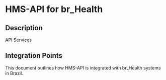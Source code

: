 # HMS-API for br_Health

## Description

API Services

## Integration Points

This document outlines how HMS-API is integrated with br_Health systems in Brazil.
